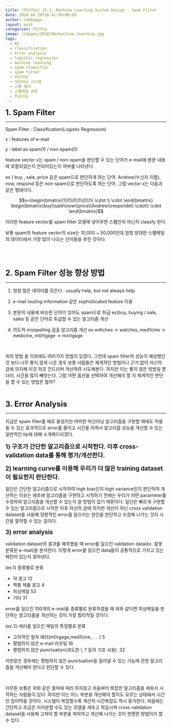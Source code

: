 ```yaml
---
title: (머신러닝) 15-1. Machine Learning System Design - Spam Filter
date: 2018-08-20T16:41:59+09:00
author: nobbaggu
layout: post
categories: 머신러닝
image: /images/2018/08/machine-learning.jpg
tags:
  - AI
  - classification
  - error analysis
  - logistic regression
  - machine learning
  - spam claasifier
  - spam filter
  - 머신러닝
  - 머신러닝 시스템
  - 스팸 필터
  - 스팸메일 분류
  - 인공지능
---
```

<span style="font-size: 18pt;"><strong>1. Spam Filter</strong></span>

* * *

Spam Filter : Classification(Logistic Regression)

x : features of e-mail

y : label as spam(1) / non-spam(0)

feature vector x는 spam / non-spam을 판단할 수 있는 단어가 e-mail에 본문 내용에 포함되었는지 안되어있는지 여부를 나타낸다.

ex ) buy , sale, price 등은 spam으로 판단하게 하는 단어. Andrew(수신자 이름), now, respond 등은 non-spam으로 판단하도록 하는 단어. 그럼 vector x는 다음과 같은 형태이다.

$$x=\begin{bmatrix}1\\1\\0\\1\\0\\1\\ \cdot \\ \cdot \end{bmatrix} \begin{bmatrix}buy\\sale\\now\\price\\Andrew\\responde\\ \cdot\\ \cdot \end{bmatrix}$$ 

이러한 feature vector를 spam filter 모델에 넣어주면 스팸인지 아닌지 classfy 한다.

보통 spam의 feature vector의 size는 10,000 ~ 50,000인데 엄청 방대한 스팸메일의 데이터에서 가장 많이 나오는 단어들을 추린 것이다.

&nbsp;

&nbsp;

<span style="font-size: 18pt;"><strong>2. Spam Filter 성능 향상 방법</strong></span>

* * *

1) 엄청 많은 데이터를 모은다 : usually help, but not always help

2) e-mail routing information 같은 sophisticated feature 이용

3) 본문의 내용에 비슷한 단어가 있어도 spam으로 취급 ex)buy, buying / sale, sales 등 같은 단어로 취급할 수 있는 알고리즘 개선

4) 의도적 misspelling 검출 알고리즘 개선 ex w4tches → watches, med1cine → medicine, m0rtgage → mortgage

&nbsp;

위의 방법 들 이외에도 여러가지 방법이 있겠다. 그런데 spam filter의 성능이 예상했던 것 보다 너무 좋지 않게 나온 경우 보통 사람들은 체계적인 방법이나 근거 없이 자신의 감에 의지해 이것 저것 건드리며 개선하려 시도해본다. 하지만 이는 좋지 않은 방법일 뿐더러, 시간을 많이 빼앗는다. 그럼 어떤 옵션을 선택하여 개선해야 할 지 체계적인 판단을 할 수 있는 방법은 뭘까?

&nbsp;

<span style="font-size: 18pt;"><strong>3. Error Analysis</strong></span>

* * *

지금은 spam filter를 예로 들었지만 어떠한 머신러닝 알고리즘을 구현할 때에도 적용될 수 있는 효과적으로 error를 줄이고 시간을 아껴서 알고리즘 성능을 개선할 수 있는 일반적인 tip에 대해 소개해드리겠다.

<span style="font-size: 14pt;"><strong>1) 구조가 간단한 알고리즘으로 시작한다. 이후 cross-validation data를 통해 평가/개선한다.</strong></span>

<span style="font-size: 14pt;"><strong>2) learning curve를 이용해 우리가 더 많은 training dataset이 필요한지 판단한다.</strong></span>

일단은 간단한 알고리즘으로 시작하여 high bias인지 high variance인지 판단하여 개선하는 이유는 애초에 알고리즘을 구현하고 시작하기 전에는 우리가 어떤 parameter를 수정하여 알고리즘을 개선할 수 있는지 알 방법이 없기 때문이다. 일단은 빠르게 구현할 수 있는 알고리즘으로 시작한 이후 자신의 감에 의지한 개선이 아닌 cross validation dataset을 사용해 정량적인 error를 일으키는 원인을 판단하고 수정해 나가는 것이 시간을 절약할 수 있는 길이다.

<span style="font-size: 14pt;"><strong>3) error analysis</strong></span>

validation dataset의 결과를 예측했을 때 error를 일으킨 validation data(ex. 잘못 분류된 e-mail)을 분석한다. 이렇게 error를 일으킨 data들이 공통적으로 가지고 있는 패턴이 있는지 찾아낸다.

(ex.1) 종류별로 분류

  * 약 광고 12
  * 짝퉁 제품 광고 4
  * 피싱메일 53
  * 기타 31

error를 일으킨 100개의 e-mail을 종류별로 분류하였을 때 위와 같다면 피싱메일을 판단하는 알고리즘을 개선하는 것이 가장 합리적일 것이다.

(ex.2) 에러를 일으킨 메일의 특징별로 분류

  * 고의적인 철자 에러(m0rgage,med1cine, . . .) 5
  * 평범하지 않은 e-mail 라우팅 16
  * 평범하지 않은 punctuation(과도한 !, ? 등의 기호 사용)  32

이번같은 경우에는 평범하지 않은 punctuation을 걸러낼 수 있는 기능에 관한 알고리즘을 개선해야 한다고 판단할 수 있다.

&nbsp;

아무튼 보통은 위와 같은 절차에 따라 하지않고 처음부터 복잡한 알고리즘을 세워서 시작하는 사람들이 있다. 하지만 이는 어느 부분을 개선해야 할지도 모르는 상태에서 시간만 잡아먹을 것이다. 시스템이 복잡할수록 계산의 시간복잡도 역시 증가한다. 처음에는 간단하고 조금은 지저분할 수도 있는 모델을 세우고 학습시켜 cross validation dataset을 사용해 고쳐야 할 부분을 파악하고 개선해 나가는 것이 현명한 방법이라 할 수 있다.